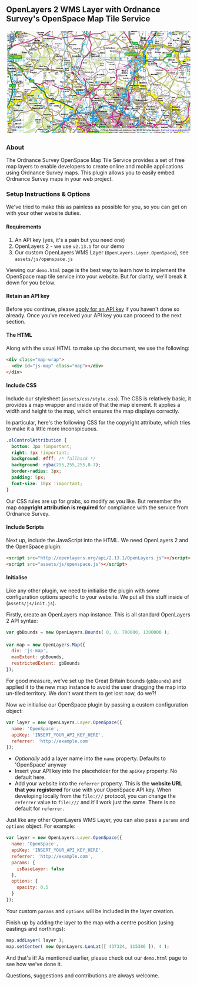 ## OpenLayers 2 WMS Layer with Ordnance Survey's OpenSpace Map Tile Service

![Ordnance Survey's OpenSpace Map Tiles](https://github.com/os-toolkit/ol-openspace/blob/master/assets/imgs/openspace-screenshot.png "Ordnance Survey's OpenSpace Map Tiles")

### About

The Ordnance Survey OpenSpace Map Tile Service provides a set of free map layers to enable developers to create online and mobile applications using Ordnance Survey maps. This plugin allows you to easily embed Ordnance Survey maps in your web project.

### Setup Instructions &amp; Options

We've tried to make this as painless as possible for you, so you can get on with your other website duties.

#### Requirements

1. An API key (yes, it's a pain but you need one)
2. OpenLayers 2 - we use `v2.13.1` for our demo
3. Our custom OpenLayers WMS Layer (`OpenLayers.Layer.OpenSpace`), see `assets/js/openspace.js`

Viewing our `demo.html` page is the best way to learn how to implement the OpenSpace map tile service into your website. But for clarity, we'll break it down for you below.

#### Retain an API key

Before you continue, please [apply for an API key](https://openspaceregister.ordnancesurvey.co.uk/osmapapi/register.do) if you haven't done so already. Once you've received your API key you can proceed to the next section.

#### The HTML

Along with the usual HTML to make up the document, we use the following:

```html
<div class="map-wrap">
  <div id="js-map" class="map"></div>
</div>
```

#### Include CSS

Include our stylesheet (`assets/css/style.css`). The CSS is relatively basic, it provides a map wrapper and inside of that the map element. It applies a width and height to the map, which ensures the map displays correctly.

In particular, here's the following CSS for the copyright attribute, which tries to make it a little more inconspicuous.

```css
.olControlAttribution {
  bottom: 3px !important;
  right: 3px !important;
  background: #fff; /* fallback */
  background: rgba(255,255,255,0.7);
  border-radius: 3px;
  padding: 5px;
  font-size: 10px !important;
}
```

Our CSS rules are up for grabs, so modify as you like. But remember the map **copyright attribution is required** for compliance with the service from Ordnance Survey.

#### Include Scripts

Next up, include the JavaScript into the HTML. We need OpenLayers 2 and the OpenSpace plugin:

```html
<script src="http://openlayers.org/api/2.13.1/OpenLayers.js"></script>
<script src="assets/js/openspace.js"></script>
```

#### Initialise

Like any other plugin, we need to initialise the plugin with some configuration options specific to your website. We put all this stuff inside of (`assets/js/init.js`).

Firstly, create an OpenLayers map instance. This is all standard OpenLayers 2 API syntax:

```javascript
var gbBounds = new OpenLayers.Bounds( 0, 0, 700000, 1300000 );

var map = new OpenLayers.Map({
  div: 'js-map',
  maxExtent: gbBounds,
  restrictedExtent: gbBounds
});
```

For good measure, we've set up the Great Britain bounds (`gbBounds`) and applied it to the new map instance to avoid the user dragging the map into un-tiled territory. We don't want them to get lost now, do we?!

Now we initialise our OpenSpace plugin by passing a custom configuration object:

```javascript
var layer = new OpenLayers.Layer.OpenSpace({
  name: 'OpenSpace',
  apiKey: 'INSERT_YOUR_API_KEY_HERE',
  referrer: 'http://example.com'
});
```

- *Optionally* add a layer name into the `name` property. Defaults to 'OpenSpace' anyway
- Insert your API key into the placeholder for the `apiKey` property. No default here.
- Add your website into the `referrer` property. This is the **website URL that you registered** for use with your OpenSpace API key. When developing locally from the `file:///` protocol, you can change the `referrer` value to `file:///` and it'll work just the same. There is no default for `referrer`.

Just like any other OpenLayers WMS Layer, you can also pass a `params` and `options` object. For example:

```javascript
var layer = new OpenLayers.Layer.OpenSpace({
  name: 'OpenSpace',
  apiKey: 'INSERT_YOUR_API_KEY_HERE',
  referrer: 'http://example.com',
  params: {
    isBaseLayer: false
  },
  options: {
    opacity: 0.5
  }
});
```

Your custom `params` and `options` will be included in the layer creation.

Finish up by adding the layer to the map with a centre position (using eastings and northings):

```javascript
map.addLayer( layer );
map.setCenter( new OpenLayers.LonLat([ 437324, 115386 ]), 4 );
```

And that's it! As mentioned earlier, please check out our `demo.html` page to see how we've done it.

Questions, suggestions and contributions are always welcome.

